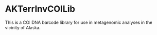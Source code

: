 # AKTerrInvCOILib
This is a COI DNA barcode library for use in metagenomic analyses in the vicinity of Alaska.
